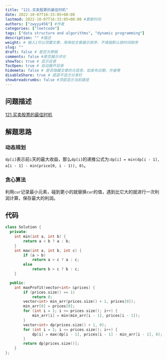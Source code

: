 ```yaml
---
title: "121.买卖股票的最佳时机"
date: 2022-10-07T16:33:05+08:00
lastmod: 2022-10-07T16:33:05+08:00 #更新时间
authors: ["zwyyy456"] #作者
categories: ["leetcode"]
tags: ["data structure and algorithms", "dynamic programming"]
description: "" #描述
weight: # 输入1可以顶置文章，用来给文章展示排序，不填就默认按时间排序
slug: ""
draft: false # 是否为草稿
comments: false #是否展示评论
showToc: true # 显示目录
TocOpen: true # 自动展开目录
hidemeta: false # 是否隐藏文章的元信息，如发布日期、作者等
disableShare: true # 底部不显示分享栏
showbreadcrumbs: false #顶部显示当前路径
---
```

## 问题描述
[121.买卖股票的最佳时机](https://leetcode.cn/problems/best-time-to-buy-and-sell-stock/)

## 解题思路
### 动态规划
`dp[i]`表示前`i`天的最大收益，那么`dp[i]`的递推公式为:`dp[i] = min(dp[i - 1], a[i - 1] - min(price[0, i - 1)), 0)`。

### 贪心算法
利用`cur`记录最小元素，碰到更小的就替换`cur`的值，遇到比它大的就进行一次利润计算，保存最大的利润。

## 代码
```cpp
class Solution {
  private:
    int min(int a, int b) {
        return a < b ? a : b;
    }
    int max(int a, int b, int c) {
        if (a > b)
            return a > c ? a : c;
        else
            return b > c ? b : c;
    }

  public:
    int maxProfit(vector<int> &prices) {
        if (prices.size() == 1)
            return 0;
        vector<int> min_arr(prices.size() + 1, prices[0]);
        min_arr[0] = prices[0];
        for (int i = 1; i <= prices.size(); i++) {
            min_arr[i] = min(min_arr[i - 1], prices[i - 1]);
        }
        vector<int> dp(prices.size() + 1, 0);
        for (int i = 1; i <= prices.size(); i++) {
            dp[i] = max(dp[i - 1], prices[i - 1] - min_arr[i - 1], 0);
        }
        return dp[prices.size()];
    }
};
```
